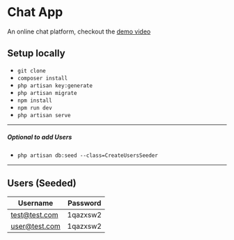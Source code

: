 # Chat App
An online chat platform, checkout the [demo video](https://vimeo.com/695702990)



## Setup locally
* `git clone`
* `composer install`
* `php artisan key:generate`
* `php artisan migrate`
* `npm install`
* `npm run dev`
* `php artisan serve`
----------------------------
##### Optional to add Users
* `php artisan db:seed --class=CreateUsersSeeder`
----------------------------

## Users (Seeded)

|   Username    | Password |
| ------------- | -------- |
| test@test.com | 1qazxsw2 |
| user@test.com | 1qazxsw2 |
